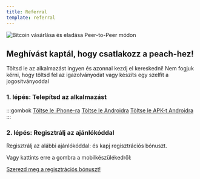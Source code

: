 ```yaml
---
title: Referral
template: referral
---
```


<!--[teaser]-->

![Bitcoin vásárlása és eladása Peer-to-Peer módon](/img/how-it-works/buy-and-sell-bitcoin-peer-to-peer.png)

## Meghívást kaptál, hogy csatlakozz a peach-hez!

Töltsd le az alkalmazást ingyen és azonnal kezdj el kereskedni! Nem fogjuk kérni, hogy töltsd fel az igazolványodat vagy készíts egy szelfit a jogosítványoddal

### 1. lépés: Telepítsd az alkalmazást

:::gombok
[Töltse le iPhone-ra]($iosUrl$)
[Töltse le Androidra]($androidUrl$)
[Töltse le APK-t Androidra](/apk/)
:::

### 2. lépés: Regisztrálj az ajánlókóddal

Regisztrálj az alábbi ajánlókóddal: <span id="referral-code"><span> és kapj regisztrációs bónuszt.

Vagy kattints erre a gombra a mobilkészülékedről:

<div class="gombok">
  <p>
    <a id="referral-code-button" href="https://peachbitcoin.page.link/?link=https%3A%2F%2Fpeachbitcoin.com%2Freferral%3Fcode%3DREFERRAL">Szerezd meg a regisztrációs bónuszt!</a>
  </p>
</div>

<script>
  function getParameterByName(name, url) {
      if (!url) url = window.location.href
      name = name.replace(/[[\]]/g, '\\$&')
      var regex = new RegExp('[?&]' + name + '(=([^&#]*)|&|#|$)'),
          results = regex.exec(url)
      if (!results) return null
      if (!results[2]) return ''
      return decodeURIComponent(results[2].replace(/\+/g, ' '))
    }

    var code = getParameterByName('code')

    if (!code) {
      window.location.href = window.location.origin
    } else {
      var $refCode = document.getElementById('referral-code')
      var $button = document.getElementById('referral-code-button')
      $refCode.innerText = code.toUpperCase()
      $button.href = $button.href.replace('REFERRAL', code.toUpperCase())
    }
</script>

